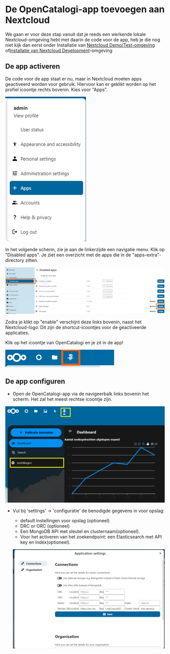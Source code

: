 # De OpenCatalogi-app toevoegen aan Nextcloud

We gaan er voor deze stap vanuit dat je reeds een werkende lokale Nextcloud-omgeving hebt met daarin de code voor de app, heb je die nog niet kijk dan eerst onder Installatie van [Nextcloud Demo/Test-omgeving](installatie-van-nextcloud-demo-test-omgeving.md) of[Installatie van Nextcloud Development](../assets/instructies.md)-omgeving

## De app activeren

De code voor de app staat er nu, maar in Nextcloud moeten apps geactiveerd worden voor gebruik. Hiervoor kan er geklikt worden op het profiel icoontje rechts bovenin. Kies voor "Apps".

![next cloud app menu](../assets/activate-app-menu.png)

In het volgende scherm, zie je aan de linkerzijde een navigatie menu. Klik op "Disabled apps". Je ziet een overzicht met de apps die in de "apps-extra"-directory zitten.

![nextcloud uitgeschakelde apps](../assets/nc_disabled_apps.png)

Zodra je klikt op "enable" verschijnt deze links bovenin, naast het Nextcloud-logo. Dit zijn de shortcut-icoontjes voor de geactiveerde applicaties.

Klik op het icoontje van OpenCatalogi en je zit in de app!

![Nexcloud app menu](<../assets/nc_app_menu (1).png>)

## De app configuren

* Open de OpenCatalogi-app via de navigeerbalk links bovenin het scherm. Het zal het meest rechtse icoontje zijn.

![OpenCatalogi instellingen](../assets/oc_instellingen_1.png)

* Vul bij 'settings' -> 'configuratie' de benodigde gegevens in voor opslag:
  * default instellingen voor opslag (optioneel)
  * DRC or ORC (optioneel)
  * Een MongoDB API met sleutel en clusternaam(optioneel).
  * Voor het activeren van het zoekendpoint: een Elasticsearch met API key en index(optioneel).

  ![img](../assets/Instellingen_voor_opslag.png)

